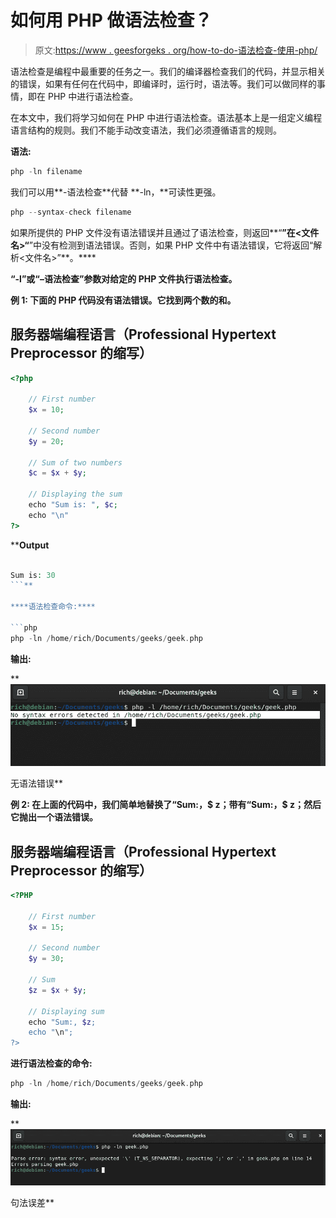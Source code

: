 # 如何用 PHP 做语法检查？

> 原文:[https://www . geesforgeks . org/how-to-do-语法检查-使用-php/](https://www.geeksforgeeks.org/how-to-do-syntax-checking-using-php/)

语法检查是编程中最重要的任务之一。我们的编译器检查我们的代码，并显示相关的错误，如果有任何在代码中，即编译时，运行时，语法等。我们可以做同样的事情，即在 PHP 中进行语法检查。

在本文中，我们将学习如何在 PHP 中进行语法检查。语法基本上是一组定义编程语言结构的规则。我们不能手动改变语法，我们必须遵循语言的规则。

**语法:**

```php
php -ln filename
```

我们可以用**-语法检查**代替 **-ln，**可读性更强。

```php
php --syntax-check filename
```

如果所提供的 PHP 文件没有语法错误并且通过了语法检查，则返回**“**”在<文件名>“**”中没有检测到语法错误。否则，如果 PHP 文件中有语法错误，它将返回“解析<文件名>”**。****

**“-l”或“–语法检查”参数对给定的 PHP 文件执行语法检查。**

****例 1:** 下面的 PHP 代码没有语法错误。它找到两个数的和。**

## **服务器端编程语言（Professional Hypertext Preprocessor 的缩写）**

```php
<?php

    // First number
    $x = 10;

    // Second number
    $y = 20;

    // Sum of two numbers
    $c = $x + $y;

    // Displaying the sum
    echo "Sum is: ", $c;
    echo "\n"
?>
```

****Output**

```php

Sum is: 30
```** 

****语法检查命令:****

```php
php -ln /home/rich/Documents/geeks/geek.php
```

****输出:****

**![](img/8a0b4114db7713f3c78d68963e1a5781.png)

无语法错误** 

****例 2:** 在上面的代码中，我们简单地替换了“Sum:，$ z；带有“Sum:，$ z；然后它抛出一个语法错误。**

## **服务器端编程语言（Professional Hypertext Preprocessor 的缩写）**

```php
<?PHP

    // First number
    $x = 15;

    // Second number 
    $y = 30;

    // Sum
    $z = $x + $y;

    // Displaying sum
    echo "Sum:, $z;
    echo "\n";
?>
```

****进行语法检查的命令:****

```php
php -ln /home/rich/Documents/geeks/geek.php
```

****输出:****

**![](img/ed26db9bd1af73360c097f38bb461f50.png)

句法误差**